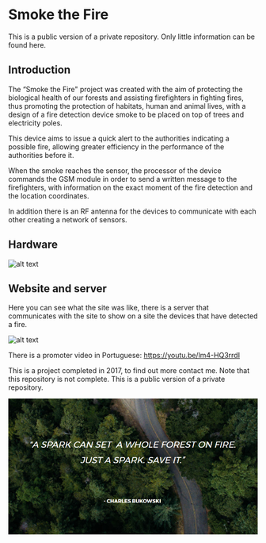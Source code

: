 # Smoke the Fire

This is a public version of a private repository. Only little information can be found here.

## Introduction

The “Smoke the Fire" project was created with the aim of protecting the biological health of our forests and assisting firefighters in fighting fires, thus promoting the protection of habitats, human and animal lives, with a design of a fire detection device smoke to be placed on top of trees and electricity poles.

This device aims to issue a quick alert to the authorities indicating a possible fire, allowing greater efficiency in the performance of the authorities before it.

When the smoke reaches the sensor, the processor of the device commands the GSM module in order to send a written message to the firefighters, with information on the exact moment of the fire detection and the location coordinates.

In addition there is an RF antenna for the devices to communicate with each other creating a network of sensors.

## Hardware 

![alt text](https://github.com/d-albuquerque/Smoke-the-Fire/blob/master/Photo_principal.JPG?raw=true)

## Website and server

Here you can see what the site was like, there is a server that communicates with the site to show on a site the devices that have detected a fire.

![alt text](https://github.com/d-albuquerque/Smoke-the-Fire/blob/master/site_tour.gif?raw=true)

There is a promoter video in Portuguese: https://youtu.be/lm4-HQ3rrdI

This is a project completed in 2017, to find out more contact me.
Note that this repository is not complete. This is a public version of a private repository.


![alt text](https://github.com/d-albuquerque/Smoke-the-Fire/blob/master/quote.PNG?raw=true)
